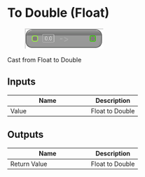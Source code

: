 # To Double (Float)

<div align="left" data-full-width="false">

<figure><img src="To_Double_(Float).png" alt=""><figcaption></figcaption></figure>

</div>

Cast from Float to Double

## Inputs

<table>
<thead><tr><th width="170">Name</th><th>Description</th></tr></thead>
<tbody>
<tr><td>Value</td><td>Float to Double</td></tr>
</tbody>
</table>

## Outputs

<table>
<thead><tr><th width="170">Name</th><th>Description</th></tr></thead>
<tbody>
<tr><td>Return Value</td><td>Float to Double</td></tr>
</tbody>
</table>